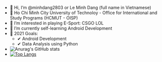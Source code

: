 - 👋 Hi, I’m @minhdang2803 or Le Minh Dang (full name in Vietnamese)
- 🏫 Ho Chi Minh City University of Technoloy - Office for International and Study Programs (HCMUT - OISP)
- 👀 I’m interested in playing E-Sport: CSGO LOL
- 🌱 I’m currently self-learning Android Development
- 🥅 2021 Goals:
    - ✔ Android Development
    - ✔ Data Analysis using Python 
- ![Anurag's GitHub stats](https://github-readme-stats.vercel.app/api?username=minhdang2803&show_icons=true&theme=dracula)
- [![Top Langs](https://github-readme-stats.vercel.app/api/top-langs/?username=minhdang2803&layout=compact)](https://github.com/minhdang2803/github-readme-stats)


